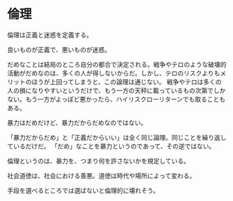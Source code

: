 # 倫理

倫理は正義と迷惑を定義する。

良いものが正義で、悪いものが迷惑。

だめなことは結局のところ自分の都合で決定される。戦争やテロのような破壊的活動がだめなのは、多くの人が得しないからだ。しかし、テロのリスクよりもメリットのほうが上回ってしまうと、この論理は通じない。
戦争やテロは多くの人の損になりやすいというだけで、もう一方の天秤に載っているもの次第でしかない。もう一方がよっぽど悪かったら、ハイリスクローリターンでも取ることもある。

暴力はだめだけど、暴力だからだめなのではない。

「暴力だからだめ」と「正義だからいい」は全く同じ論理。同じことを繰り返しているだけだ。
「だめ」なことを暴力というのであって、その逆ではない。

倫理というのは、暴力を、つまり何を許さないかを規定している。

社会道徳は、社会における善悪。道徳は時代や場所によって変わる。

手段を選べるところでは選ばないと倫理的に壊れそう。
